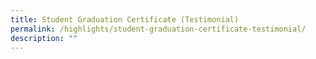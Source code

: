```yaml
---
title: Student Graduation Certificate (Testimonial)
permalink: /highlights/student-graduation-certificate-testimonial/
description: ""
---
```

